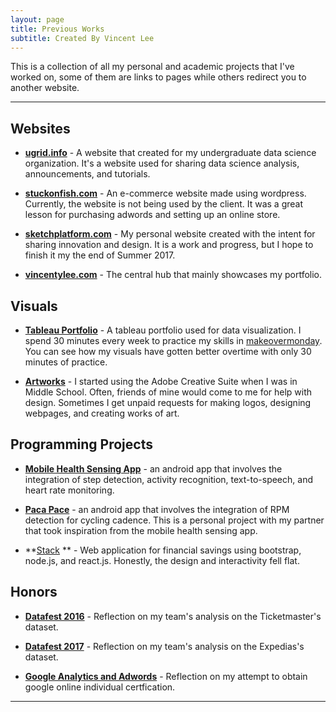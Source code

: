 ```yaml
---
layout: page
title: Previous Works
subtitle: Created By Vincent Lee
---
```


This is a collection of all my personal and academic projects that I've worked on, some of them are links to pages while others redirect you to another website.

---

## Websites

- **[ugrid.info](http://ugrid.info)** - A website that created for my undergraduate data science organization. It's a website used for sharing data science analysis, announcements, and tutorials. 

- **[stuckonfish.com](#)** - An e-commerce website made using wordpress. Currently, the website is not being used by the client. It was a great lesson for purchasing adwords and setting up an online store.

- **[sketchplatform.com](https://www.sketchplatform.com)** - My personal website created with the intent for sharing innovation and design. It is a work and progress, but I hope to finish it my the end of Summer 2017.

- **[vincentylee.com](http://www.vincentylee.com/)** - The central hub that mainly showcases my portfolio.

## Visuals

- **[Tableau Portfolio](http://ugrid.info)** - A tableau portfolio used for data visualization. I spend 30 minutes every week to practice my skills in [makeovermonday](http://www.makeovermonday.co.uk). You can see how my visuals have gotten better overtime with only 30 minutes of practice.

- **[Artworks](#)** - I started using the Adobe Creative Suite when I was in Middle School. Often, friends of mine would come to me for help with design. Sometimes I get unpaid requests for making logos, designing webpages, and creating works of art.

## Programming Projects

- **[Mobile Health Sensing App](#)** - an android app that involves the integration of step detection, activity recognition, text-to-speech, and heart rate monitoring.

- **[Paca Pace](#)** - an android app that involves the integration of RPM detection for cycling cadence. This is a personal project with my partner that took inspiration from the mobile health sensing app.

- **[Stack](#) ** - Web application for financial savings using bootstrap, node.js, and react.js. Honestly, the design and interactivity fell flat. 

## Honors

- **[Datafest 2016](#)** - Reflection on my team's analysis on the Ticketmaster's dataset.

- **[Datafest 2017](#)** - Reflection on my team's analysis on the Expedias's dataset.

- **[Google Analytics and Adwords](#)** - Reflection on my attempt to obtain google online individual certfication.


---

